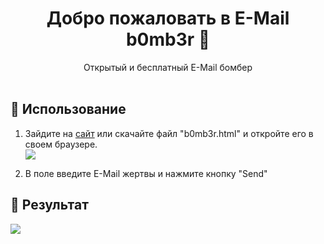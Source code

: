 <h1 align="center">Добро пожаловать в E-Mail b0mb3r 👋</h1>
<p align="center">
    Открытый и бесплатный E-Mail бомбер
    <br /><br />
</p>

## 🚀 Использование

1. Зайдите на [сайт](https://varvaruk-v.github.io/e-mail-b0mb3r/b0mb3r.html) или скачайте файл "b0mb3r.html" и откройте его в своем браузере.<br>
<img src="https://varvaruk-v.github.io/files/mail-spam.png"><br>

2. В поле введите E-Mail жертвы и нажмите кнопку "Send"

##  🏁 Результат

<img src="https://varvaruk-v.github.io/files/inbox.png">
